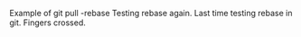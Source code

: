 Example of git pull -rebase
Testing rebase
again.
Last time testing rebase in git. Fingers crossed.
